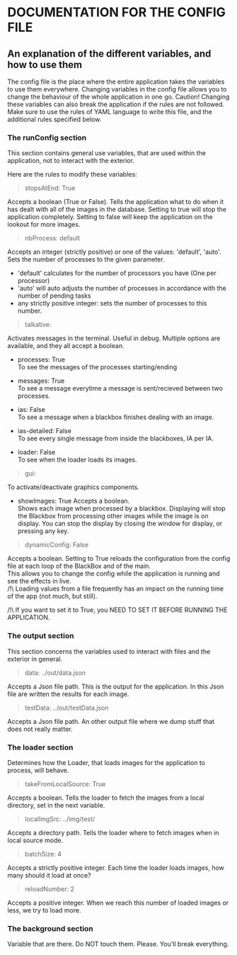 
# DOCUMENTATION FOR THE CONFIG FILE
## An explanation of the different variables, and how to use them

The config file is the place where the entire application takes the variables to use them everywhere. Changing variables in the config file allows you to change the behaviour of the whole application in one go.
Caution! Changing these variables can also break the application if the rules are not followed.   
Make sure to use the rules of YAML language to write this file, and the additional rules specified below. 


### **The runConfig section**

This section contains general use variables, that are used within the application, not to interact with the exterior. 

Here are the rules to modify these variables: 


> stopsAtEnd: True

Accepts a boolean (True or False).
Tells the application what to do when it has dealt with all of the images in the database. 
Setting to true will stop the application completely. Setting to false will keep the application on the lookout for more images. 

> nbProcess: default     

Accepts an integer (strictly positive) or one of the values: 'default', 'auto'.
Sets the number of processes to the given parameter.
- 'default' calculates for the number of processors you have (One per processor)
- 'auto' will auto adjusts the number of processes in accordance with the number of pending tasks
-  any strictly positive integer: sets the number of processes to this number.
    
> talkative:

Activates messages in the terminal. Useful in debug. 
Multiple options are available, and they all accept a boolean. 
    
- processes: True    
    To see the messages of the processes starting/ending
    
- messages: True    
    To see a message everytime a message is sent/recieved between two processes.

- ias: False    
    To see a message when a blackbox finishes dealing with an image.

- ias-detailed: False    
    To see every single message from inside the blackboxes, IA per IA.

- loader: False     
    To see when the loader loads its images. 
    
> gui:

To activate/deactivate graphics components. 

- showImages: True 
    Accepts a boolean.      
    Shows each image when processed by a blackbox. Displaying will stop the Blackbox from processing other images while the image is on display. You can stop the display by closing the window for display, or pressing any key. 
    
> dynamicConfig: False        

Accepts a boolean.
Setting to True reloads the configuration from the config file at each loop of the BlackBox and of the main.  
This allows you to change the config while the application is running and see the effects in live.      
/!\ Loading values from a file frequently has an impact on the running time of the app (not much, but still). 

/!\ If you want to set it to True, you NEED TO SET IT BEFORE RUNNING THE APPLICATION. 


### **The output section**

This section concerns the variables used to interact with files and the exterior in general. 

> data: ../out/data.json          

Accepts a Json file path.
This is the output for the application. In this Json file are written the results for each image. 

> testData: ../out/testData.json  

Accepts a Json file path.
An other output file where we dump stuff that does not really matter.


### **The loader section**

Determines how the Loader, that loads images for the application to process, will behave.

> takeFromLocalSource: True

Accepts a boolean. 
Tells the loader to fetch the images from a local directory, set in the next variable. 
      
> localImgSrc: ../img/test/

Accepts a directory path.
Tells the loader where to fetch images when in local source mode. 

> batchSize: 4      

Accepts a strictly positive integer. 
Each time the loader loads images, how many should it load at once? 

> reloadNumber: 2

Accepts a positive integer. 
When we reach this number of loaded images or less, we try to load more.



### **The background section**

Variable that are there. Do NOT touch them. Please. You'll break everything. 